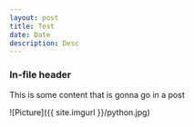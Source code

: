 ```yaml
---
layout: post
title: Test
date: Date
description: Desc
---
```


### In-file header

This is some content that is gonna go in a post

![Picture]({{ site.imgurl }}/python.jpg)
